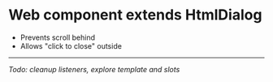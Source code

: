 # Web component extends HtmlDialog
- Prevents scroll behind
- Allows "click to close" outside


___

_Todo: cleanup listeners, explore template and slots_
